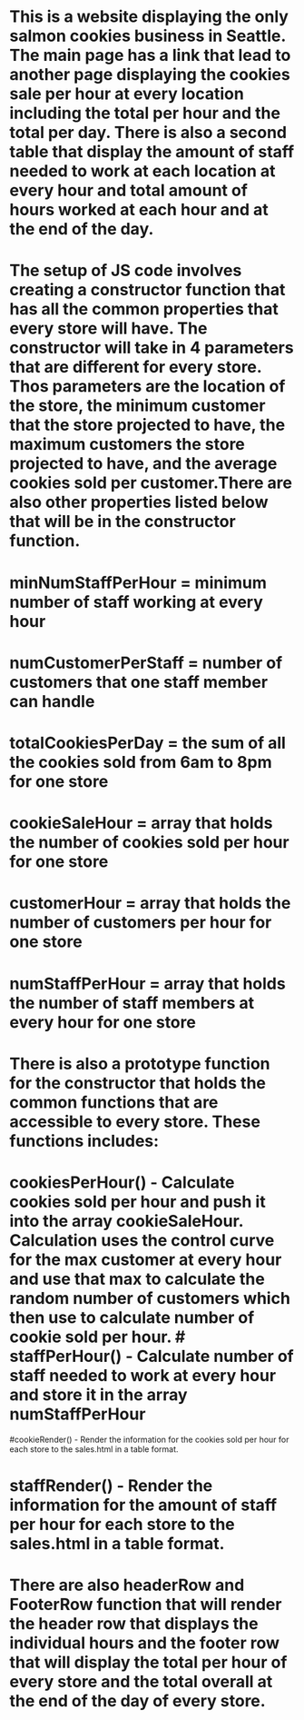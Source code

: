 # This is a website displaying the only salmon cookies business in Seattle. The main page has a link that lead to another page displaying the cookies sale per hour at every location including the total per hour and the total per day. There is also a second table that display the amount of staff needed to work at each location at every hour and total amount of hours worked at each hour and at the end of the day.
# The setup of JS code involves creating a constructor function that has all the common properties that every store will have. The constructor will take in 4 parameters that are different for every store. Thos parameters are the location of the store, the minimum customer that the store projected to have, the maximum customers the store projected to have, and the average cookies sold per customer.There are also other properties listed below that will be in the constructor function. 
# minNumStaffPerHour = minimum number of staff working at every hour 
# numCustomerPerStaff = number of customers that one staff member can handle
# totalCookiesPerDay = the sum of all the cookies sold from 6am to 8pm for one store
# cookieSaleHour = array that holds the number of cookies sold per hour for one store
# customerHour = array that holds the number of customers per hour for one store
# numStaffPerHour = array that holds the number of staff members at every hour for one store
# There is also a prototype function for the constructor that holds the common functions that are accessible to every store. These functions includes: 
# cookiesPerHour() - Calculate cookies sold per hour and push it into the array cookieSaleHour. Calculation uses the control curve for the max customer at every hour and use that max to calculate the random number of customers which then use to calculate number of cookie sold per hour. # staffPerHour() -  Calculate number of staff needed to work at every hour and store it in the array numStaffPerHour
#cookieRender() - Render the information for the cookies sold per hour for each store to the sales.html in a table format. 
# staffRender() - Render the information for the amount of staff per hour for each store to the sales.html in a table format.
# There are also headerRow and FooterRow function that will render the header row that displays the individual hours and the footer row that will display the total per hour of every store and the total overall at the end of the day of every store. 
